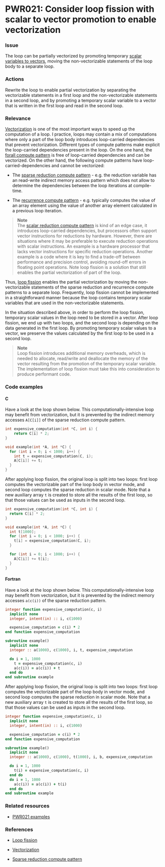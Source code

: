 # PWR021: Consider loop fission with scalar to vector promotion to enable vectorization

### Issue

The loop can be partially vectorized by promoting temporary
[scalar variables to vectors](../../Glossary/Scalar-to-vector-promotion.md), moving
the non-vectorizable statements of the loop body to a separate loop.

### Actions

Rewrite the loop to enable partial vectorization by separating the vectorizable
statements in a first loop and the non-vectorizable statements in a second loop,
and by promoting a temporary scalar variable to a vector that is written in the
first loop and read in the second loop.

### Relevance

[Vectorization](../../Glossary/Vectorization.md) is one of the most important ways to
speed up the computation of a loop. I practice, loops may contain a mix of
computations where only a part of the loop body introduces loop-carried
dependencies that prevent vectorization. Different types of compute patterns
make explicit the loop-carried dependencies present in the loop. On the one
hand, the
[forall compute pattern](../../Glossary/Patterns-for-performance-optimization/Forall.md)
is free of loop-carried dependencies and can be vectorized. On the other hand,
the following compute patterns have loop-carried-dependencies and cannot be
vectorized:

* The
[sparse reduction compute pattern](../../Glossary/Patterns-for-performance-optimization/Sparse-reduction.md) - e.g.
the reduction variable has an read-write indirect memory access pattern which
does not allow to determine the dependencies between the loop iterations at
compile-time.

* The
[recurrence compute pattern](../../Glossary/Patterns-for-performance-optimization/Recurrence.md) - e.g.
typically computes the value of an array element using the value of another
array element calculated in a previous loop iteration.

>**Note**  
>The
>[scalar reduction compute pattern](../../Glossary/Patterns-for-performance-optimization/Scalar-reduction.md)
>is kind of an edge case, it introduces loop-carried dependencies, but
>processors often support vector instructions for reductions by hardware.
>However, there are situations where it may be preferable to execute reduction
>operations with scalar instructions. An example is a hardware processor that
>lacks vector instructions for specific reduction operations. Another example is
>a code where it is key to find a trade-off between performance and precision
>control, avoiding round-off errors in floating point operations. Note loop
>fission is a solution that still enables the partial vectorization of part of
>the loop.

Thus, [loop fission](../../Glossary/Loop-fission.md) enables the partial
vectorization by moving the non-vectorizable statements of the sparse reduction
and recurrence compute patterns to a separate loop. Frequently, loop fission
cannot be implemented in a straightforward manner because the loop contains
temporary scalar variables that are used in the non-vectorizable statements.

In the situation described above, in order to perform the loop fission,
temporary scalar values in the loop need to be stored in a vector. After loop
fission, we end up with two loops, and the second loop is depending on the data
generated in the first loop. By promoting temporary scalar values to a vector,
we preserve the values calculated by the first loop to be used in a second loop.

>**Note**  
>Loop fission introduces additional memory overheads, which is needed to
>allocate, read/write and deallocate the memory of the vector resulting from the
>promotion of the temporary scalar variable. The implementation of loop fission
>must take this into consideration to produce performant code.

### Code examples

#### C

Have a look at the loop shown below. This computationally-intensive loop may
benefit from vectorization, but it is prevented by the indirect memory accesses
`A[C[i]]` of the sparse reduction compute pattern.

```c
int expensive_computation(int *C, int i) {
    return C[i] * 2;
}

void example(int *A, int *C) {
  for (int i = 0; i < 1000; i++) {
    int t = expensive_computation(C, i);
    A[C[i]] += t;
  }
}
```

After applying loop fission, the original loop is split into two loops: first
loop computes the vectorizable part of the loop body in vector mode, and second
loop computes the sparse reduction in scalar mode. Note that a new auxiliary
array `t` is created to store all the results of the first loop, so that those
values can be used as inputs in the second loop.

```c
int expensive_computation(int *C, int i) {
  return C[i] * 2;
}

void example(int *A, int *C) {
  int t[1000];
  for (int i = 0; i < 1000; i++) {
    t[i] = expensive_computation(C, i);
  }

  for (int i = 0; i < 1000; i++) {
    A[C[i]] += t[i];
  }
}
```

#### Fortran

Have a look at the loop shown below. This computationally-intensive loop may
benefit from vectorization, but it is prevented by the indirect memory accesses
`a(c(i))` of the sparse reduction pattern.

```f90
integer function expensive_computation(c, i)
  implicit none
  integer, intent(in) :: i, c(1000)

  expensive_computation = c(i) * 2
end function expensive_computation

subroutine example()
  implicit none
  integer :: a(1000), c(1000), i, t, expensive_computation

  do i = 1, 1000
    t = expensive_computation(c, i)
    a(c(i)) = a(c(i)) + t
  end do
end subroutine example
```

After applying loop fission, the original loop is split into two loops: first
loop computes the vectorizable part of the loop body in vector mode, and second
loop computes the sparse reduction in scalar mode. Note that a new auxiliary
array `t` is created to store all the results of the first loop, so that those
values can be used as inputs in the second loop.

```f90
integer function expensive_computation(c, i)
  implicit none
  integer, intent(in) :: i, c(1000)

  expensive_computation = c(i) * 2
end function expensive_computation

subroutine example()
  implicit none
  integer :: a(1000), c(1000), t(1000), i, b, expensive_computation

  do i = 1, 1000
    t(i) = expensive_computation(c, i)
  end do
  do i = 1, 1000
    a(c(i)) = a(c(i)) + t(i)
  end do
end subroutine example
```

### Related resources

* [PWR021 examples](../PWR021)

### References

* [Loop fission](../../Glossary/Loop-fission.md)

* [Vectorization](../../Glossary/Vectorization.md)

* [Sparse reduction compute pattern](../../Glossary/Patterns-for-performance-optimization/Sparse-reduction.md)
